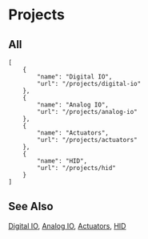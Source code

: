 # Projects

## All

```codecard
[
    {
        "name": "Digital IO",
        "url": "/projects/digital-io"
    },
    {
        "name": "Analog IO",
        "url": "/projects/analog-io"
    },
    {
        "name": "Actuators",
        "url": "/projects/actuators"
    },
    {
        "name": "HID",
        "url": "/projects/hid"
    }
]
```

## See Also

[Digital IO](/projects/digital-io), [Analog IO](/projects/analog-io), [Actuators](/projects/actuators), [HID](/projects/hid)